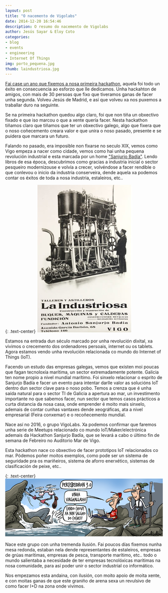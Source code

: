 ```yaml
---
layout: post
title: "O nacemento de Vigolabs"
date: 2014-12-20 16:54:46
description: O resumo do nacemento de Vigolabs
author: Jesús Sayar & Eloy Coto
categories:
- blog
- events
- engineering
- Internet Of Things
img: porto_pequena.jpg
thumb: laindustriosa.jpg
---
```


[Fai case un ano que fixemos a nosa primeira
hackathon](http://blog.jesussayar.com/2015/02/04/creating-hackvg/), aquela foi
todo un éxito en consecuencia ao esforzo que lle dedicamos. Unha hackahton de
amigos, con mais de 30 persoas que fixo que tiveramos ganas de facer unha
segunda. Volveu Jesús de Madrid, e así que volveu xa nos puxemos a traballar
duro na seguinte.

<!--more-->

Se na primeira hackathon quedou algo claro, foi que non tiña un obxectivo
fixado e que iso marcou o que a xente quería facer. Nesta hackathon tiñamos
claro que tiñamos que ter un obxectivo galego, algo que fixera que o noso
coñecemento creara valor e que unira o noso pasado, presente e se puidera que
marcara un futuro.


Falando no pasado, era imposible non fixarse no seculo XIX, vemos como Vigo
empeza a nacer como cidade, vemos como hai unha pequena revolución industrial e
esta marcada por un home ["Sanjurjo
Badía"](http://www.vigoe.es/vigo/mas-vigo/item/4950-antonio-sanjurjo-badia-el-visionario-autodidacta).
Lendo libros de esa época, descubrimos como gracias a industria inicial o
sector pesqueiro modernizouse e volvía a crecer, volvéndose a facer rendible o
que conlevou o inicio da industria conserveira, dende aquela xa podemos contar
os éxitos de toda a nosa industria, estaleiros, etc..

{: .text-center}
![La industriosa](/assets/img/blog/laindustriosa.jpg)

Estamos na entrada dun século marcado por unha revolución dixital, xa vivimos o
crecemento dos ordenadores persoais, internet ou os tablets.  Agora estamos
vendo unha revolución relacionada co mundo do Internet of Things (IoT).

Facendo un estudo das empresas galegas, vemos que existen moi poucas que fagan
tecnoloxía marítima, un sector extremadamente potente. Galicia ten nome propio
a nivel mundial marítimo. Foi sinxelo relacionar o esprito de Sanjurjo Badía e
facer un evento para intentar darlle valor as solucións IoT dentro dun sector
clave para o noso pobo. Temos a crenza que é unha saída natural para o sector
TI de Galicia a apertura ao mar, un investimento importante no que sabemos
facer, nun sector que temos casos prácticos a curta distancia da nosa casa,
onde emprender é moito mais sinxelo, ademais de contar cunhas vantaxes dende
xeográficas, ata a nivel empresarial (Feira conxemar) e o recoñecemento
mundial.

Nace así no 2016, o grupo VigoLabs. Xa podemos confirmar que faremos unha serie
de Meetups relacionado co mundo IoT/Maker/electrónica ademais da Hackathon
Sanjurjo Badía, que se levará a cabo o último fin de semana de Febreiro no
Auditorio Mar de Vigo.

Esta hackathon nace co obxectivo de facer prototipos IoT relacionados co mar.
Pódemos poñer moitos exemplos, como pode ser un sistema de seguridade pra os
mariñeiros, sistema de aforro enerxético, sistemas de clasificación de peixe,
etc..

{: .text-center}
![wind farm](/assets/img/blog/percebeidron.jpg)

Nace este grupo con unha tremenda ilusión. Fai poucos días fixemos nunha mesa
redonda, estaban nela dende representantes de estaleiros, empresas de grúas
marítimas, empresas de pesca, transporte marítimo, etc.. todo o mundo
salientaba a necesidade de ter empresas tecnolóxicas marítimas na nosa
comunidade, para así poder unir o sector industrial co informático.

Nos empezamos esta andaina, con ilusión, con moito apoio de moita xente, e con
moitas ganas de que este graniño de arena sexa un revulsivo de como facer I+D
na zona onde vivimos.

